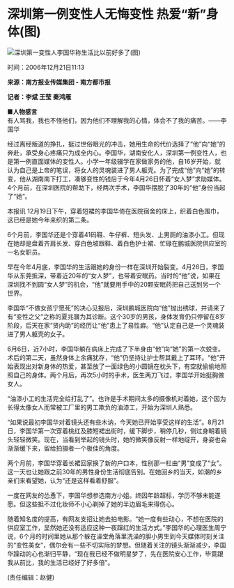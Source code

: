 # 深圳第一例变性人无悔变性 热爱“新”身体(图)

![深圳第一变性人李国华称生活比以前好多了(图)](https://photocdn.sohu.com/20061221/Img247182538.jpg)

时间：2006年12月21日11:13

**来源：南方报业传媒集团 - 南方都市报**

**记者：李斌 王莹 秦鸿雁**

**■人物感言**  
有人骂我，我也不怪他们，因为他们不理解我的心情，体会不了我的痛苦。——李国华

经过离经叛道的挣扎，挺过世俗眼光的冲击，她用生命的代价选择了“他”向“她”的奔赴，承受身心疼痛只为成全内心。李国华，湖南安化人，深圳第一例变性人，也是第一例直面媒体的变性人。小学一年级辍学在家做家务的他，自16岁开始，就认为自己是上帝的笔误，将女人的灵魂装进了男人躯壳。为了完成“他”向“她”的转变，他从湖南南下打工，凑够变性的钱后于今年4月26日怀着“女人梦”求助媒体。4个月前，在深圳医院的帮助下，经两次手术，李国华摆脱了30年的“他”身份当起了“她”。

本报讯 12月19日下午，穿着短裙的李国华倚在医院宿舍的床上，织着白色围巾，这已经是她今年来织的第二条。

6个月前，李国华还是个穿着41码鞋、牛仔裤、短头发、上男厕的油漆小工。但现在她却是盘着齐肩长发、穿白色坡跟鞋、着白色护士裙、忙碌在鹏城医院供应室的一名女职员。

早在今年4月底，李国华的生活跟她的身份一样在深圳开始裂变。4月26日，李国华从东莞抵深，带着近20年的“女人梦”，也带着安眠药。当时的“他”说，如果在深圳找不到圆“女人梦”的机会，“他”就要用手中的20颗安眠药把自己送到另一个世界。

李国华“不做女孩宁愿死”的决心见报后，深圳鹏城医院向“他”抛出绣球，并请来了有“变性之父”之称的夏兆骥为其诊断。这个30岁的男孩，身体发育仍只停留在8岁阶段，后天在家“贤内助”的经历让“他”患上了易性癖。“他”认定自己是一个灵魂装进了男人躯壳的女子。

6月6日，近7小时，李国华躺在病床上完成了下半身由“他”向“她”的第一次蜕变。术后的第二天，虽然身体上余痛犹存，“他”仍坚持让护士帮其戴上了耳环。“他”开始表现出对新身体的热爱，甚至放了一面绿色的小圆镜在枕头下，有空就偷偷地照照自己的身体。两个月后，再次5小时的手术，医生两刀飞过，李国华开始挺胸做女人。

“油漆小工的生活完全给打乱了”。也许是手术期间太多的摄像机对着她，这个因为长得太像女人而常被工厂里的男工欺负的油漆工，开始为深圳人熟悉。

“如果说最初李国华对着镜头还有些木讷，今天她已开始享受这样的生活”。8月21日，李国华第一次穿着桃红及膝短裙出街时，缓下脚步，稍停几秒，侧过身朝着镜头轻轻微笑。现在，当看到举起的镜头时，她的微笑像反射一样地绽开，身姿也会渐渐缓下来，留给拍摄者一个极佳的角度。

两个月前，李国华穿着长裙回家换了新的户口本，性别那一栏由“男”变成了“女”。这一天也让她跟之前30年的男性身份生活彻底告别。在她回乡的当天，如潮的乡亲们来看望她，认为“还是这样看着舒服”。

一度在网友的怂恿下，李国华想参选南方小姐。终因年龄超标，学历不够未能遂愿。但这些抵不过化妆师不小心剃掉了她的半边眉毛来得伤心。

随着知名度的提高，有网友支招让她去拍电影。“她一度有些动心，不想在医院的供应室工作，显然她还没有适应这种一夜蹿红的生活方式。”李国华的心理医生周宁说，6个月的时间里她从那个躲在澡堂角落里洗澡的胆小男生到今天媒体时刻关注的“变性美女”，偶尔会有一些不切实际的梦想。但随着关注的镜头渐渐减少，李国华躁动的心也渐归平静，“现在我已经不做明星梦了，先在医院安心工作，毕竟跟我从前比，我的生活已经好了好多倍”。

(责任编辑：赵健)